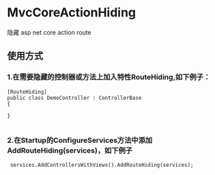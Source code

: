 # MvcCoreActionHiding
隐藏 asp net core action route

## 使用方式
### 1.在需要隐藏的控制器或方法上加入特性RouteHiding,如下例子：
    [RouteHiding]
    public class DemoController : ControllerBase
    {
    
    }
```

```
### 2.在Startup的ConfigureServices方法中添加AddRouteHiding(services)，如下例子
```
 services.AddControllersWithViews().AddRouteHiding(services);
```
